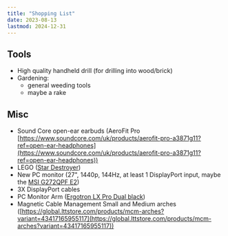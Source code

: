 ```yaml
---
title: "Shopping List"
date: 2023-08-13
lastmod: 2024-12-31
---
```


## Tools

- High quality handheld drill (for drilling into wood/brick)
- Gardening:
  - general weeding tools
  - maybe a rake

## Misc

- Sound Core open-ear earbuds (AeroFit Pro [https://www.soundcore.com/uk/products/aerofit-pro-a3871g11?ref=open-ear-headphones](https://www.soundcore.com/uk/products/aerofit-pro-a3871g11?ref=open-ear-headphones))
- LEGO ([Star Destroyer](https://www.lego.com/en-gb/product/executor-super-star-destroyer-75356))
- New PC monitor (27", 1440p, 144Hz, at least 1 DisplayPort input, maybe the [MSI G272QPF E2](https://www.amazon.co.uk/MSI-G272QPF-E2-Gaming-Monitor/dp/B0CPQ7D6QJ))
- 3X DisplayPort cables
- PC Monitor Arm ([Ergotron LX Pro Dual black](https://uk.insight.com/en_GB/shop/product/45-686-292/ergotron/45-686-292/Ergotron-LX-Pro-mounting-kit-modular-for-2-LCD-displays-sidebyside-black/))
- Magnetic Cable Management Small and Medium arches ([https://global.lttstore.com/products/mcm-arches?variant=43417165955117](https://global.lttstore.com/products/mcm-arches?variant=43417165955117))
